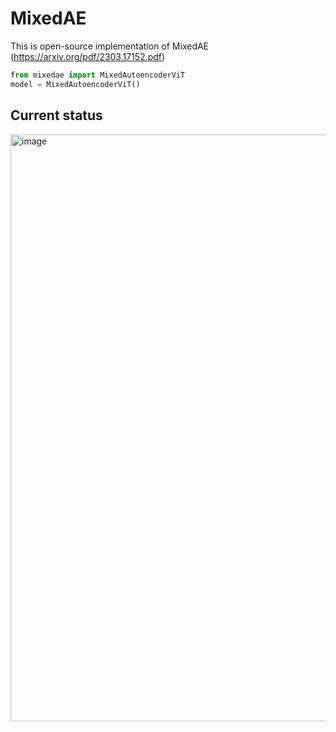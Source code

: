 # MixedAE
This is open-source implementation of MixedAE (https://arxiv.org/pdf/2303.17152.pdf)

```python
from mixedae import MixedAutoencoderViT
model = MixedAutoencoderViT()
```

## Current status
<img width="939" alt="image" src="https://github.com/Natyren/MixedAE/assets/51296182/bacb5cbc-03dc-4160-949d-13731e23cc17">

